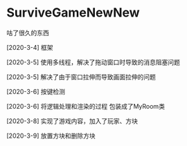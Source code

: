 # SurviveGameNewNew
咕了很久的东西

[2020-3-4] 框架

[2020-3-5] 使用多线程，解决了拖动窗口时导致的消息阻塞问题

[2020-3-5] 解决了由于窗口拉伸而导致画面拉伸的问题

[2020-3-6] 按键检测

[2020-3-6] 将逻辑处理和渲染的过程 包装成了MyRoom类

[2020-3-8] 实现了游戏内容，加入了玩家、方块

[2020-3-9] 放置方块和删除方块